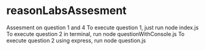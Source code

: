 # reasonLabsAssesment
Assesment on question 1 and 4
To execute question 1, just run node index.js
To execute question 2 in terminal, run node questionWithConsole.js
To execute question 2 using express, run node question.js

